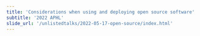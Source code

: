 ```yaml
---
title: 'Considerations when using and deploying open source software'
subtitle: '2022 APHL'
slide_url: '/unlistedtalks/2022-05-17-open-source/index.html'
---
```

